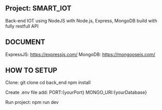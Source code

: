 ## Project: SMART_IOT

Back-end IOT using NodeJS with Node.js, Express, MongoDB  build with fully restfull API

## DOCUMENT

ExpressJS: https://expressjs.com/ 
MongoDB: https://mongoosejs.com/

## HOW TO SETUP

Clone: git clone 
cd back_end
npm install

Create .env file
add: PORT:{yourPort}
    MONGO_URI:{yourDatabase}

Run project: npm run dev

